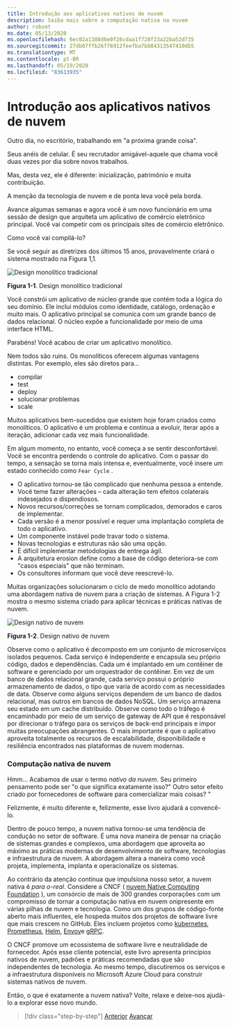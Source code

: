 ```yaml
---
title: Introdução aos aplicativos nativos de nuvem
description: Saiba mais sobre a computação nativa na nuvem
author: robvet
ms.date: 05/13/2020
ms.openlocfilehash: 6ec02a1388d6e0f26cdaa1f728f23a22ba52d735
ms.sourcegitcommit: 27db07ffb26f76912feefba7b884313547410db5
ms.translationtype: MT
ms.contentlocale: pt-BR
ms.lasthandoff: 05/19/2020
ms.locfileid: "83613935"
---
```

# <a name="introduction-to-cloud-native-applications"></a>Introdução aos aplicativos nativos de nuvem

Outro dia, no escritório, trabalhando em "a próxima grande coisa".

Seus anéis de celular. É seu recrutador amigável-aquele que chama você duas vezes por dia sobre novos trabalhos.

Mas, desta vez, ele é diferente: inicialização, patrimônio e muita contribuição.

A menção da tecnologia de nuvem e de ponta leva você pela borda.

Avance algumas semanas e agora você é um novo funcionário em uma sessão de design que arquiteta um aplicativo de comércio eletrônico principal. Você vai competir com os principais sites de comércio eletrônico.

Como você vai compilá-lo?

Se você seguir as diretrizes dos últimos 15 anos, provavelmente criará o sistema mostrado na Figura 1,1.

![Design monolítico tradicional](./media/monolithic-design.png)

**Figura 1-1**. Design monolítico tradicional

Você constrói um aplicativo de núcleo grande que contém toda a lógica do seu domínio. Ele inclui módulos como identidade, catálogo, ordenação e muito mais. O aplicativo principal se comunica com um grande banco de dados relacional. O núcleo expõe a funcionalidade por meio de uma interface HTML.

Parabéns!  Você acabou de criar um aplicativo monolítico.

Nem todos são ruins. Os monolíticos oferecem algumas vantagens distintas. Por exemplo, eles são diretos para...

- compilar
- test
- deploy
- solucionar problemas
- scale

Muitos aplicativos bem-sucedidos que existem hoje foram criados como monolíticos. O aplicativo é um problema e continua a evoluir, iterar após a iteração, adicionar cada vez mais funcionalidade.

Em algum momento, no entanto, você começa a se sentir desconfortável. Você se encontra perdendo o controle do aplicativo. Com o passar do tempo, a sensação se torna mais intensa e, eventualmente, você insere um estado conhecido como `Fear Cycle` .

- O aplicativo tornou-se tão complicado que nenhuma pessoa a entende.
- Você teme fazer alterações – cada alteração tem efeitos colaterais indesejados e dispendiosos.
- Novos recursos/correções se tornam complicados, demorados e caros de implementar.
- Cada versão é a menor possível e requer uma implantação completa de todo o aplicativo.
- Um componente instável pode travar todo o sistema.
- Novas tecnologias e estruturas não são uma opção.
- É difícil implementar metodologias de entrega ágil.
- A arquitetura erosion define como a base de código deteriora-se com "casos especiais" que não terminam.
- Os consultores informam que você deve reescrevê-lo.

Muitas organizações solucionaram o ciclo de medo monolítico adotando uma abordagem nativa de nuvem para a criação de sistemas. A Figura 1-2 mostra o mesmo sistema criado para aplicar técnicas e práticas nativas de nuvem.

![Design nativo de nuvem](./media/cloud-native-design.png)

**Figura 1-2**. Design nativo de nuvem

Observe como o aplicativo é decomposto em um conjunto de microserviços isolados pequenos. Cada serviço é independente e encapsula seu próprio código, dados e dependências. Cada um é implantado em um contêiner de software e gerenciado por um orquestrador de contêiner. Em vez de um banco de dados relacional grande, cada serviço possui o próprio armazenamento de dados, o tipo que varia de acordo com as necessidades de data. Observe como alguns serviços dependem de um banco de dados relacional, mas outros em bancos de dados NoSQL. Um serviço armazena seu estado em um cache distribuído. Observe como todo o tráfego é encaminhado por meio de um serviço de gateway de API que é responsável por direcionar o tráfego para os serviços de back-end principais e impor muitas preocupações abrangentes. O mais importante é que o aplicativo aproveita totalmente os recursos de escalabilidade, disponibilidade e resiliência encontrados nas plataformas de nuvem modernas.

### <a name="cloud-native-computing"></a>Computação nativa de nuvem

Hmm... Acabamos de usar o termo _nativo da nuvem_. Seu primeiro pensamento pode ser "o que significa exatamente isso?" Outro setor efeito criado por fornecedores de software para comercializar mais coisas? "

Felizmente, é muito diferente e, felizmente, esse livro ajudará a convencê-lo.

Dentro de pouco tempo, a nuvem nativa tornou-se uma tendência de condução no setor de software. É uma nova maneira de pensar na criação de sistemas grandes e complexos, uma abordagem que aproveita ao máximo as práticas modernas de desenvolvimento de software, tecnologias e infraestrutura de nuvem. A abordagem altera a maneira como você projeta, implementa, implanta e operacionalize os sistemas.

Ao contrário da atenção contínua que impulsiona nosso setor, a nuvem nativa é _para o-real_. Considere a CNCF ( [nuvem Native Computing Foundation](https://www.cncf.io/) ), um consórcio de mais de 300 grandes corporações com um compromisso de tornar a computação nativa em nuvem onipresente em várias pilhas de nuvem e tecnologia. Como um dos grupos de código-fonte aberto mais influentes, ele hospeda muitos dos projetos de software livre que mais crescem no GitHub. Eles incluem projetos como [kubernetes](https://kubernetes.io/), [Prometheus](https://prometheus.io/), [Helm](https://helm.sh/), [Envoy](https://www.envoyproxy.io/)e [gRPC](https://grpc.io/).

O CNCF promove um ecossistema de software livre e neutralidade de fornecedor. Após esse cliente potencial, este livro apresenta princípios nativos de nuvem, padrões e práticas recomendadas que são independentes de tecnologia. Ao mesmo tempo, discutiremos os serviços e a infraestrutura disponíveis no Microsoft Azure Cloud para construir sistemas nativos de nuvem.

Então, o que é exatamente a nuvem nativa? Volte, relaxe e deixe-nos ajudá-lo a explorar esse novo mundo.

>[!div class="step-by-step"]
>[Anterior](index.md) 
> [Avançar](definition.md)
